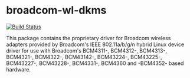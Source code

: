 # broadcom-wl-dkms

[![Build Status](https://travis-ci.org/UnitedRPMs/broadcom-wl-dkms.svg?branch=master)](https://travis-ci.org/UnitedRPMs/broadcom-wl-dkms)

This package contains the proprietary driver for Broadcom wireless adapters provided by Broadcom's IEEE 802.11a/b/g/n hybrid Linux device driver for use with Broadcom's BCM4311-, BCM4312-, BCM4313-, BCM4321-,  BCM4322-, BCM43142-, BCM43224-, BCM43225-, BCM43227-, BCM43228-, BCM4331-, BCM4360 and -BCM4352- based hardware.

